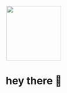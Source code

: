 <div align="center">
  <img height="150" src="https://i.imgur.com/3F7d7.jpeg"  />
</div>

###

<h1 align="center">hey there 👋</h1>

###
